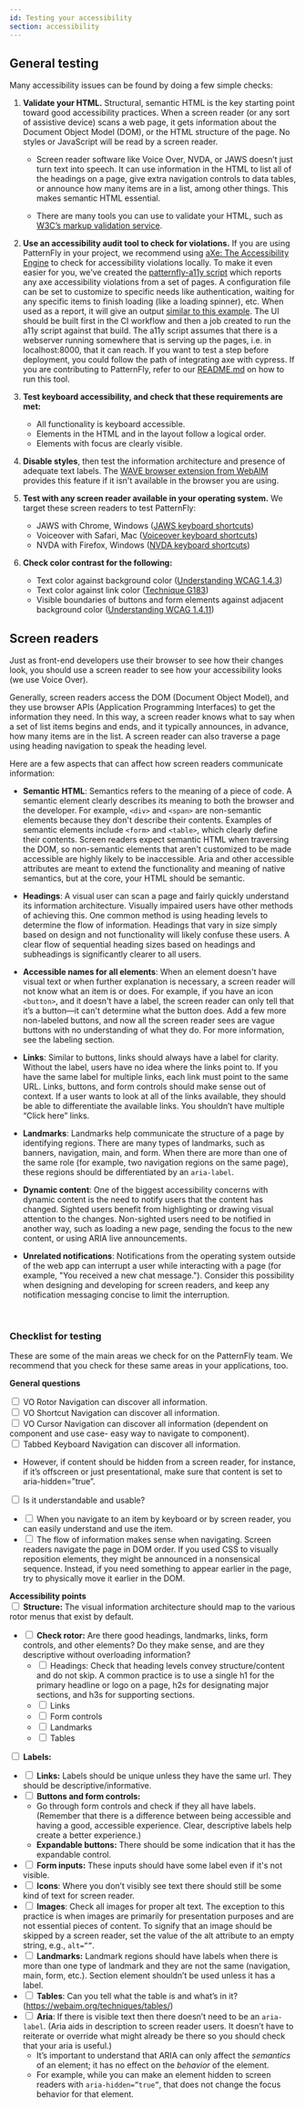 ```yaml
---
id: Testing your accessibility
section: accessibility
---
```


## General testing

Many accessibility issues can be found by doing a few simple checks: 

1. **Validate your HTML.** Structural, semantic HTML is the key starting point toward good accessibility practices. When a screen reader (or any sort of assistive device) scans a web page, it gets information about the Document Object Model (DOM), or the HTML structure of the page. No styles or JavaScript will be read by a screen reader. 

   - Screen reader software like Voice Over, NVDA, or JAWS doesn’t just turn text into speech. It can use information in the HTML to list all of the headings on a page, give extra navigation controls to data tables, or announce how many items are in a list, among other things. This makes semantic HTML essential. 

   - There are many tools you can use to validate your HTML, such as [W3C’s markup validation service](https://validator.w3.org/). 


2. **Use an accessibility audit tool to check for violations.** If you are using PatternFly in your project, we recommend using [aXe: The Accessibility Engine](//www.deque.com/axe/) to check for accessibility violations locally. To make it even easier for you, we've created the [patternfly-a11y script](https://github.com/patternfly/patternfly-a11y) which reports any axe accessibility violations from a set of pages. A configuration file can be set to customize to specific needs like authentication, waiting for any specific items to finish loading (like a loading spinner), etc. When used as a report, it will give an output [similar to this example](http://a11y-os.surge.sh/). The UI should be built first in the CI workflow and then a job created to run the a11y script against that build. The a11y script assumes that there is a webserver running somewhere that is serving up the pages, i.e. in localhost:8000, that it can reach. If you want to test a step before deployment, you could follow the path of integrating axe with cypress. If you are contributing to PatternFly, refer to our [README.md](//github.com/patternfly/patternfly/blob/main/README.md#testing-for-accessibility) on how to run this tool.


3. **Test keyboard accessibility, and check that these requirements are met:**
    - All functionality is keyboard accessible.
    - Elements in the HTML and in the layout follow a logical order.
    - Elements with focus are clearly visible.


4. **Disable styles**, then test the information architecture and presence of adequate text labels. The [WAVE browser extension from WebAIM](//wave.webaim.org/extension/) provides this feature if it isn't available in the browser you are using.


5. **Test with any screen reader available in your operating system.** We target these screen readers to test PatternFly:
    - JAWS with Chrome, Windows ([JAWS keyboard shortcuts](//dequeuniversity.com/screenreaders/jaws-keyboard-shortcuts))
    - Voiceover with Safari, Mac ([Voiceover keyboard shortcuts](//dequeuniversity.com/screenreaders/voiceover-keyboard-shortcuts))
    - NVDA with Firefox, Windows ([NVDA keyboard shortcuts](//dequeuniversity.com/screenreaders/nvda-keyboard-shortcuts))



6. **Check color contrast for the following:**
    - Text color against background color ([Understanding WCAG 1.4.3](//www.w3.org/WAI/WCAG21/Understanding/contrast-minimum.html))
    - Text color against link color ([Technique G183](//www.w3.org/TR/WCAG20-TECHS/G183.html))
    - Visible boundaries of buttons and form elements against adjacent background color ([Understanding WCAG 1.4.11](//www.w3.org/WAI/WCAG21/Understanding/non-text-contrast.html))



## Screen readers
Just as front-end developers use their browser to see how their changes look, you should use a screen reader to see how your accessibility looks (we use Voice Over). 

Generally, screen readers access the DOM (Document Object Model), and they use browser APIs (Application Programming Interfaces) to get the information they need. In this way, a screen reader knows what to say when a set of list items begins and ends, and it typically announces, in advance, how many items are in the list. A screen reader can also traverse a page using heading navigation to speak the heading level. 

Here are a few aspects that can affect how screen readers communicate information:

- **Semantic HTML**: Semantics refers to the meaning of a piece of code. A semantic element clearly describes its meaning to both the browser and the developer. For example, `<div>` and `<span>` are non-semantic elements because they don't describe their contents. Examples of semantic elements include `<form>` and `<table>`, which clearly define their contents. Screen readers expect semantic HTML when traversing the DOM, so non-semantic elements that aren't customized to be made accessible are highly likely to be inaccessible. Aria and other accessible attributes are meant to extend the functionality and meaning of native semantics, but at the core, your HTML should be semantic.

- **Headings**: A visual user can scan a page and fairly quickly understand its information architecture. Visually impaired users have other methods of achieving this. One common method is using heading levels to determine the flow of information. Headings that vary in size simply based on design and not functionality will likely confuse these users. A clear flow of sequential heading sizes based on headings and subheadings is significantly clearer to all users.

- **Accessible names for all elements**: When an element doesn't have visual text or when further explanation is necessary, a screen reader will not know what an item is or does. For example, if you have an icon `<button>`, and it doesn't have a label, the screen reader can only tell that it’s a button—it can't determine what the button does. Add a few more non-labeled buttons, and now all the screen reader sees are vague buttons with no understanding of what they do. For more information, see the labeling section.

- **Links**: Similar to buttons, links should always have a label for clarity. Without the label, users have no idea where the links point to. If you have the same label for multiple links, each link must point to the same URL. Links, buttons, and form controls should make sense out of context. If a user wants to look at all of the links available, they should be able to differentiate the available links. You shouldn’t have multiple “Click here” links.

- **Landmarks**: Landmarks help communicate the structure of a page by identifying regions. There are many types of landmarks, such as banners, navigation, main, and form. When there are more than one of the same role (for example, two navigation regions on the same page), these regions should be differentiated by an `aria-label`.

- **Dynamic content**: One of the biggest accessibility concerns with dynamic content is the need to notify users that the content has changed. Sighted users benefit from highlighting or drawing visual attention to the changes. Non-sighted users need to be notified in another way, such as loading a new page, sending the focus to the new content, or using ARIA live announcements.

- **Unrelated notifications**: Notifications from the operating system outside of the web app can interrupt a user while interacting with a page (for example, "You received a new chat message."). Consider this possibility when designing and developing for screen readers, and keep any notification messaging concise to limit the interruption.


<br />

### Checklist for testing
These are some of the main areas we check for on the PatternFly team. We recommend that you check for these same areas in your applications, too. 

**General questions**

<label><input type="checkbox" unchecked /> VO Rotor Navigation can discover all information. </label><br/>
<label><input type="checkbox" unchecked /> VO Shortcut Navigation can discover all information. </label><br/>
<label><input type="checkbox" unchecked /> VO Cursor Navigation can discover all information (dependent on component and use case- easy way to navigate to component). </label><br/>
<label><input type="checkbox" unchecked /> Tabbed Keyboard Navigation can discover all information. </label>
- However, if content should be hidden from a screen reader, for instance, if it’s offscreen or just presentational, make sure that content is set to aria-hidden=”true”.  <br/>

<label><input type="checkbox" unchecked /> Is it understandable and usable? </label><br/>
  - <label><input type="checkbox" unchecked /> When you navigate to an item by keyboard or by screen reader, you can easily understand and use the item. </label><br/>
  - <label><input type="checkbox" unchecked /> The flow of information makes sense when navigating. Screen readers navigate the page in DOM order. If you used CSS to visually reposition elements, they might be announced in a nonsensical sequence. Instead, if you need something to appear earlier in the page, try to physically move it earlier in the DOM.</label>

**Accessibility points** <br />
<label><input type="checkbox" unchecked /> **Structure:** The visual information architecture should map to the various rotor menus that exist by default. </label><br />
- <label><input type="checkbox" unchecked /> **Check rotor:** Are there good headings, landmarks, links, form controls, and other elements? Do they make sense, and are they descriptive without overloading information? </label><br />
  - <label><input type="checkbox" unchecked /> Headings: Check that heading levels convey structure/content and do not skip. A common practice is to use a single h1 for the primary headline or logo on a page, h2s for designating major sections, and h3s for supporting sections. </label><br />
  - <label><input type="checkbox" unchecked /> Links </label><br />
  - <label><input type="checkbox" unchecked /> Form controls </label><br />
  - <label><input type="checkbox" unchecked /> Landmarks </label><br />
  - <label><input type="checkbox" unchecked /> Tables </label><br />


<label><input type="checkbox" unchecked /> **Labels:**</label>
- <label><input type="checkbox" unchecked /> **Links:** Labels should be unique unless they have the same url. They should be descriptive/informative.</label>
- <label><input type="checkbox" unchecked /> **Buttons and form controls:**</label>
  - Go through form controls and check if they all have labels. (Remember that there is a difference between being accessible and having a good, accessible experience. Clear, descriptive labels help create a better experience.)
  - **Expandable buttons:** There should be some indication that it has the expandable control.
- <label><input type="checkbox" unchecked /> **Form inputs:** These inputs should have some label even if it's not visible.</label>
- <label><input type="checkbox" unchecked /> **Icons**: Where you don’t visibly see text there should still be some kind of text for screen reader.</label>
- <label><input type="checkbox" unchecked /> **Images**: Check all images for proper alt text. The exception to this practice is when images are primarily for presentation purposes and are not essential pieces of content. To signify that an image should be skipped by a screen reader, set the value of the alt attribute to an empty string, e.g., `alt=””`.</label>
- <label><input type="checkbox" unchecked /> **Landmarks:** Landmark regions should have labels when there is more than one type of landmark and they are not the same (navigation, main, form, etc.).
Section element shouldn’t be used unless it has a label.</label>
- <label><input type="checkbox" unchecked /> **Tables**: Can you tell what the table is and what’s in it? (https://webaim.org/techniques/tables/)</label>
- <label><input type="checkbox" unchecked /> **Aria**: If there is visible text then there doesn’t need to be an `aria-label`. (Aria aids in description to screen reader users. It doesn’t have to reiterate or override what might already be there so you should check that your aria is useful.)</label>
  - It’s important to understand that ARIA can only affect the _semantics_ of an element; it has no effect on the _behavior_ of the element. 
  - For example, while you can make an element hidden to screen readers with `aria-hidden=”true”`, that does not change the focus behavior for that element. 
